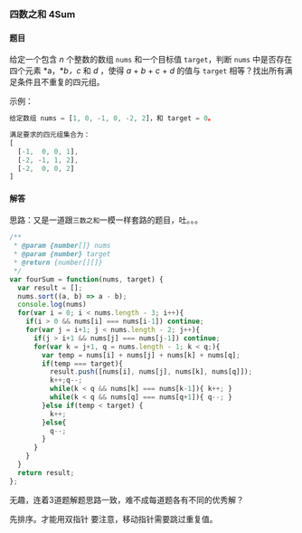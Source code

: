 ### 四数之和 4Sum

#### 题目

给定一个包含 *n* 个整数的数组 `nums` 和一个目标值 `target`，判断 `nums` 中是否存在四个元素 *a，**b，c* 和 *d* ，使得 *a* + *b* + *c* + *d* 的值与 `target` 相等？找出所有满足条件且不重复的四元组。

示例：

```javascript
给定数组 nums = [1, 0, -1, 0, -2, 2]，和 target = 0。

满足要求的四元组集合为：
[
  [-1,  0, 0, 1],
  [-2, -1, 1, 2],
  [-2,  0, 0, 2]
]
```

#### 解答

思路：又是一道跟`三数之和`一模一样套路的题目，吐。。。

```javascript
/**
 * @param {number[]} nums
 * @param {number} target
 * @return {number[][]}
 */
var fourSum = function(nums, target) {
  var result = [];
  nums.sort((a, b) => a - b);
  console.log(nums)
  for(var i = 0; i < nums.length - 3; i++){
    if(i > 0 && nums[i] === nums[i-1]) continue;
    for(var j = i+1; j < nums.length - 2; j++){
      if(j > i+1 && nums[j] === nums[j-1]) continue;
      for(var k = j+1, q = nums.length - 1; k < q;){
        var temp = nums[i] + nums[j] + nums[k] + nums[q];
        if(temp === target){
          result.push([nums[i], nums[j], nums[k], nums[q]]);
          k++;q--;
          while(k < q && nums[k] === nums[k-1]){ k++; }
          while(k < q && nums[q] === nums[q+1]){ q--; }
        }else if(temp < target) {
          k++;
        }else{
          q--;      
        }
      }
    }
  }
  return result;
};
```

无趣，连着3道题解题思路一致，难不成每道题各有不同的优秀解？

先排序。才能用双指针
要注意，移动指针需要跳过重复值。

